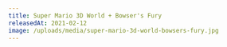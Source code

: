 ```yaml
---
title: Super Mario 3D World + Bowser's Fury
releasedAt: 2021-02-12
image: /uploads/media/super-mario-3d-world-bowsers-fury.jpg
---
```

